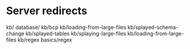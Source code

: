 Server redirects
================

kb/                         database/
kb/bcp                      kb/loading-from-large-files
kb/splayed-schema-change    kb/splayed-tables
kb/splaying-large-files     kb/loading-from-large-files
kb/regex                    basics/regex